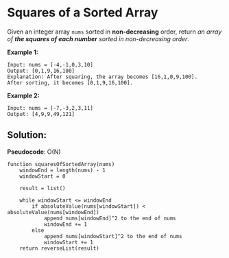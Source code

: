 # Squares of a Sorted Array

Given an integer array `nums` sorted in **non-decreasing** order, return *an array of **the squares of each number** sorted in non-decreasing order*.

**Example 1:**

```
Input: nums = [-4,-1,0,3,10]
Output: [0,1,9,16,100]
Explanation: After squaring, the array becomes [16,1,0,9,100].
After sorting, it becomes [0,1,9,16,100].
```

**Example 2:**

```
Input: nums = [-7,-3,2,3,11]
Output: [4,9,9,49,121]
```

## Solution:

**Pseudocode**: O(N)

```pseudocode
function squaresOfSortedArray(nums)
	windowEnd = length(nums) - 1
	windowStart = 0
	
	result = list()
	
	while windowStart <= windowEnd
		if absoluteValue(nums[windowStart]) < absoluteValue(nums[windowEnd])
			append nums[windowEnd]^2 to the end of nums
			windowEnd += 1
		else
			append nums[windowStart]^2 to the end of nums
			windowStart += 1
	return reverseList(result)
```



